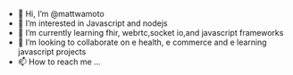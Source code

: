 - 👋 Hi, I’m @mattwamoto
- 👀 I’m interested in Javascript and nodejs
- 🌱 I’m currently learning fhir, webrtc,socket io,and javascript frameworks
- 💞️ I’m looking to collaborate on e health, e commerce and e learning javascript projects
- 📫 How to reach me ...

<!---
mattwamoto/mattwamoto is a ✨ special ✨ repository because its `README.md` (this file) appears on your GitHub profile.
You can click the Preview link to take a look at your changes.
--->
